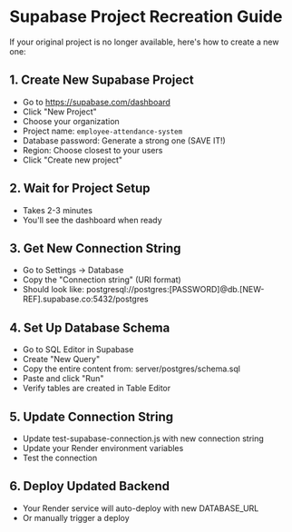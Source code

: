# Supabase Project Recreation Guide

If your original project is no longer available, here's how to create a new one:

## 1. Create New Supabase Project
- Go to https://supabase.com/dashboard
- Click "New Project"
- Choose your organization
- Project name: `employee-attendance-system`
- Database password: Generate a strong one (SAVE IT!)
- Region: Choose closest to your users
- Click "Create new project"

## 2. Wait for Project Setup
- Takes 2-3 minutes
- You'll see the dashboard when ready

## 3. Get New Connection String
- Go to Settings → Database
- Copy the "Connection string" (URI format)
- Should look like: postgresql://postgres:[PASSWORD]@db.[NEW-REF].supabase.co:5432/postgres

## 4. Set Up Database Schema
- Go to SQL Editor in Supabase
- Create "New Query"
- Copy the entire content from: server/postgres/schema.sql
- Paste and click "Run"
- Verify tables are created in Table Editor

## 5. Update Connection String
- Update test-supabase-connection.js with new connection string
- Update your Render environment variables
- Test the connection

## 6. Deploy Updated Backend
- Your Render service will auto-deploy with new DATABASE_URL
- Or manually trigger a deploy
